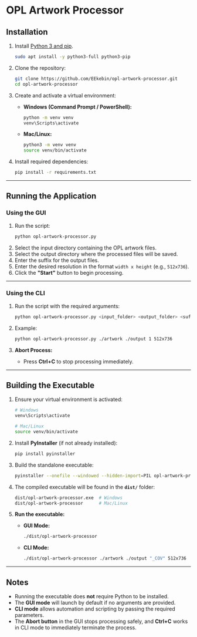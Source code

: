 # OPL Artwork Processor


## Installation

1. Install [Python 3 and pip](https://python.org).
    ```sh
    sudo apt install -y python3-full python3-pip
    ```

2. Clone the repository:
    ```sh
    git clone https://github.com/EEkebin/opl-artwork-processor.git
    cd opl-artwork-processor
    ```

3. Create and activate a virtual environment:
    - **Windows (Command Prompt / PowerShell):**
      ```sh
      python -m venv venv
      venv\Scripts\activate
      ```
    - **Mac/Linux:**
      ```sh
      python3 -m venv venv
      source venv/bin/activate
      ```

4. Install required dependencies:
    ```sh
    pip install -r requirements.txt
    ```

---


## Running the Application

### **Using the GUI**
1. Run the script:
    ```sh
    python opl-artwork-processor.py
    ```
2. Select the input directory containing the OPL artwork files.
3. Select the output directory where the processed files will be saved.
4. Enter the suffix for the output files.
5. Enter the desired resolution in the format `width x height` (e.g., `512x736`).
6. Click the **"Start"** button to begin processing.

---

### **Using the CLI**
1. Run the script with the required arguments:
    ```sh
    python opl-artwork-processor.py <input_folder> <output_folder> <suffix> <width>x<height>
    ```

2. Example:
    ```sh
    python opl-artwork-processor.py ./artwork ./output 1 512x736
    ```

3. **Abort Process:**  
   - Press **Ctrl+C** to stop processing immediately.

---

## Building the Executable

1. Ensure your virtual environment is activated:
    ```sh
    # Windows
    venv\Scripts\activate

    # Mac/Linux
    source venv/bin/activate
    ```

2. Install **PyInstaller** (if not already installed):
    ```sh
    pip install pyinstaller
    ```

3. Build the standalone executable:
    ```sh
    pyinstaller --onefile --windowed --hidden-import=PIL opl-artwork-processor.py
    ```

4. The compiled executable will be found in the **`dist/`** folder:
    ```sh
    dist/opl-artwork-processor.exe  # Windows
    dist/opl-artwork-processor      # Mac/Linux
    ```

5. **Run the executable:**
    - **GUI Mode:**  
      ```sh
      ./dist/opl-artwork-processor
      ```
    - **CLI Mode:**  
      ```sh
      ./dist/opl-artwork-processor ./artwork ./output "_COV" 512x736
      ```

---

## Notes
- Running the executable does **not** require Python to be installed.
- The **GUI mode** will launch by default if no arguments are provided.
- **CLI mode** allows automation and scripting by passing the required parameters.
- The **Abort button** in the GUI stops processing safely, and **Ctrl+C** works in CLI mode to immediately terminate the process.
